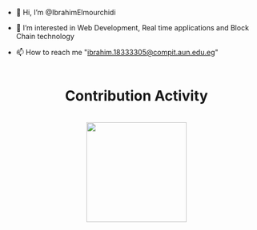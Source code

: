 - 👋 Hi, I’m @IbrahimElmourchidi
- 👀 I’m interested in Web Development, Real time applications and Block Chain technology
- 📫 How to reach me "ibrahim.18333305@compit.aun.edu.eg"
<br><br>
 
  <div align=center>
            <h1>Contribution Activity</h1>    <br>
            <img id="item" src="https://github-readme-stats.vercel.app/api?username=IbrahimElmourchidi&title_color=6FDA44&text_color=FFFFFF&show_icons=true&icon_color=6FDA44&include_all_commits=true&count_private=true&theme=dark" height="200"/>
  </div>
